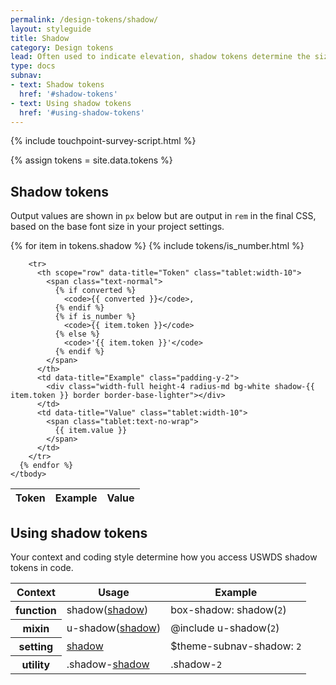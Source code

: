 ```yaml
---
permalink: /design-tokens/shadow/
layout: styleguide
title: Shadow
category: Design tokens
lead: Often used to indicate elevation, shadow tokens determine the size of a drop shadow (or `box-shadow`) around an item.
type: docs
subnav:
- text: Shadow tokens
  href: '#shadow-tokens'
- text: Using shadow tokens
  href: '#using-shadow-tokens'
---
```


{% include touchpoint-survey-script.html %}

{% assign tokens = site.data.tokens %}

## Shadow tokens
Output values are shown in `px` below but are output in `rem` in the final CSS, based on the base font size in your project settings.

<div class="site-table-wrapper">
  <table class="usa-table--borderless site-table-responsive">
    <thead>
      <tr>
        <th scope="col">Token</th>
        <th scope="col">Example</th>
        <th scope="col">Value</th>
      </tr>
    </thead>
    <tbody class="font-mono-2xs">
      {% for item in tokens.shadow %}
        {% include tokens/is_number.html %}

        <tr>
          <th scope="row" data-title="Token" class="tablet:width-10">
            <span class="text-normal">
              {% if converted %}
                <code>{{ converted }}</code>,
              {% endif %}
              {% if is_number %}
                <code>{{ item.token }}</code>
              {% else %}
                <code>'{{ item.token }}'</code>
              {% endif %}
            </span>
          </th>
          <td data-title="Example" class="padding-y-2">
            <div class="width-full height-4 radius-md bg-white shadow-{{ item.token }} border border-base-lighter"></div>
          </td>
          <td data-title="Value" class="tablet:width-10">
            <span class="tablet:text-no-wrap">
              {{ item.value }}
            </span>
          </td>
        </tr>
      {% endfor %}
    </tbody>
  </table>
</div>

## Using shadow tokens
Your context and coding style determine how you access USWDS shadow tokens in code.

<div class="site-table-wrapper">
  <table class="usa-table--borderless site-table-responsive">
    <thead>
      <tr>
        <th scope="col">Context</th>
        <th scope="col">Usage</th>
        <th scope="col">Example</th>
      </tr>
    </thead>
    <tbody class="font-mono-2xs">
      <tr>
        <th scope="row" data-title="Context">
          <span class="font-lang-3">function</span>
        </th>
        <td data-title="Description">
          <span>
            shadow(<a href="{{ site.baseurl }}/design-tokens/shadow/" class="token">shadow</a>)
          </span>
        </td>
        <td data-title="Example">
          <span>
            box-shadow: shadow(<code>2</code>)
          </span>
        </td>
      </tr>
      <tr>
        <th scope="row" data-title="Context">
          <span class="font-lang-3">
            mixin
          </span>
        </th>
        <td data-title="Description">
          <span>
            u-shadow(<a href="{{ site.baseurl }}/design-tokens/shadow/" class="token">shadow</a>)
          </span>
        </td>
        <td data-title="Example">
          <span>
            @include u-shadow(<code>2</code>)<br/>
          </span>
        </td>
      </tr>
      <tr>
        <th scope="row" data-title="Context">
          <span class="font-lang-3">setting</span>
        </th>
        <td data-title="Description">
          <span>
            <a href="{{ site.baseurl }}/design-tokens/shadow/" class="token">shadow</a>
          </span>
        </td>
        <td data-title="Example">
          <span>
            $theme-subnav-shadow: <code>2</code>
          </span>
        </td>
      </tr>
      <tr>
        <th scope="row" data-title="Context">
          <span class="font-lang-3">
            utility
          </span>
        </th>
        <td data-title="Description">
          <span>
            .shadow-<a href="{{ site.baseurl }}/design-tokens/shadow/" class="token">shadow</a>
          </span>
        </td>
        <td data-title="Example">
          <span>
            .shadow-<code>2</code>
          </span>
        </td>
      </tr>
    </tbody>
  </table>
</div>
